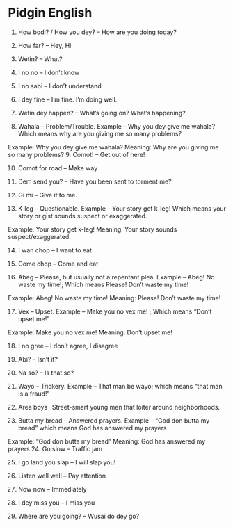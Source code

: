 # Pidgin English

1. How bodi? / How you dey? – How are you doing today?

2. How far? – Hey, Hi

3. Wetin? – What?

4. I no no – I don’t know

5. I no sabi – I don’t understand

6. I dey fine – I’m fine. I’m doing well.

7. Wetin dey happen? – What’s going on? What’s happening?

8. Wahala – Problem/Trouble. Example – Why you dey give me wahala? Which means why are you giving me so many problems?

Example: Why you dey give me wahala?
Meaning: Why are you giving me so many problems?
9. Comot! – Get out of here!

10. Comot for road – Make way

11. Dem send you? – Have you been sent to torment me?

12. Gi mi – Give it to me.

13. K-leg – Questionable.  Example – Your story get k-leg! Which means your story or gist sounds suspect or exaggerated.

Example: Your story get k-leg!
Meaning: Your story sounds suspect/exaggerated.

14. I wan chop – I want to eat

15. Come chop – Come and eat

16. Abeg – Please, but usually not a repentant plea. Example – Abeg! No waste my time!; Which means Please! Don’t waste my time!

Example: Abeg! No waste my time!
Meaning: Please! Don’t waste my time!

17. Vex – Upset. Example – Make you no vex me! ; Which means “Don’t upset me!”

Example: Make you no vex me!
Meaning: Don’t upset me!

18. I no gree – I don’t agree, I disagree

19. Abi? – Isn’t it?

20. Na so? – Is that so?

21. Wayo – Trickery. Example – That man be wayo; which means “that man is a fraud!”

22. Area boys –Street-smart young men that loiter around neighborhoods.

23. Butta my bread – Answered prayers. Example – “God don butta my bread” which means God has answered my prayers

Example: “God don butta my bread”
Meaning: God has answered my prayers
24. Go slow – Traffic jam

25. I go land you slap – I will slap you!

26. Listen well well – Pay attention

27. Now now – Immediately

28. I dey miss you – I miss you

29. Where are you going? – Wusai do dey go?
